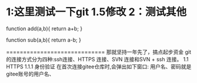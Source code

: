 1:这里测试一下git
1.5修改
2：测试其他
==============================
function add(a,b){
 return a+b;
}

function sub(a,b){
 return a-b;
}

=============================
那就坚持一年先了，搞点起步资金
git 的连接方式分为四种:ssh连接、HTTPS 连接、SVN 连接和SVN + ssh 连接。
1.1 HTTPS 1.1.1 身份验证 在首次连接gitee仓库时,会弹出如下窗口: 用户名、密码就是gitee账号的用户名、
